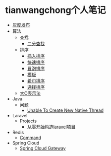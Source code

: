 # tianwangchong个人笔记

- [灰度发布](灰度发布/灰度发布.md)
- 算法
  - 查找
    * [二分查找](算法/查找/二分查找.md)
  - 排序
    * [插入排序](算法/排序/插入排序.md)
    * [快速排序](算法/排序/快速排序.md)
    * [冒泡排序](算法/排序/冒泡排序.md)
    * [模板](算法/排序/模板.md)
    * [希尔排序](算法/排序/希尔排序.md)
    * [选择排序](算法/排序/选择排序.md)
  * [大O表示法](算法/大O表示法.md)
- Java
  - 问题
    * [Unable To Create New Native Thread](java/问题/Unable-To-Create-New-Native-Thread.md)
- Laravel
  - Projects
    * [从零开始构造laravel项目](laravel/projects/从零开始构造laravel项目.md)
- Redis
  * [Command](redis/command.md)
- Spring Cloud
  * [Spring Cloud Gateway](spring-cloud/spring-cloud-gateway.md)
